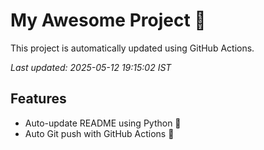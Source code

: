 # My Awesome Project 🚀

This project is automatically updated using GitHub Actions.

_Last updated: 2025-05-12 19:15:02 IST_

## Features
- Auto-update README using Python 🐍
- Auto Git push with GitHub Actions 🤖

